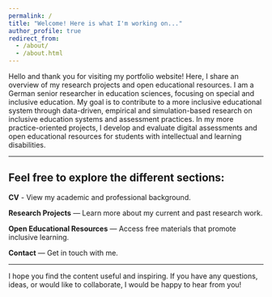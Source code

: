 ```yaml
---
permalink: /
title: "Welcome! Here is what I'm working on..."
author_profile: true
redirect_from: 
  - /about/
  - /about.html
---
```


Hello and thank you for visiting my portfolio website! Here, I share an overview of my research projects and open educational resources. I am a German senior researcher in education sciences, focusing on special and inclusive education. My goal is to contribute to a more inclusive educational system through data-driven, empirical and simulation-based research on inclusive education systems and assessment practices. In my more practice-oriented projects, I develop and evaluate digital assessments and open educational resources for students with intellectual and learning disabilities.

---

## Feel free to explore the different sections:

**CV** - View my academic and professional background.

**Research Projects** — Learn more about my current and past research work.

**Open Educational Resources** — Access free materials that promote inclusive learning.

**Contact** — Get in touch with me.

---

I hope you find the content useful and inspiring.
If you have any questions, ideas, or would like to collaborate, I would be happy to hear from you!

